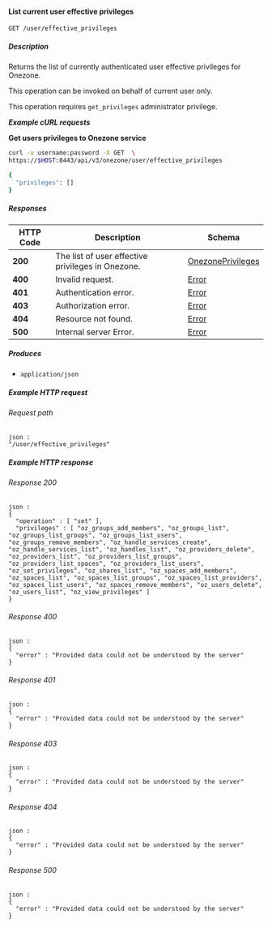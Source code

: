 
<a name="list_current_user_effective_privileges"></a>
#### List current user effective privileges
```
GET /user/effective_privileges
```


##### Description
Returns the list of currently authenticated user effective privileges for Onezone.

This operation can be invoked on behalf of current user only.

This operation requires `get_privileges` administrator privilege.


***Example cURL requests***

**Get users privileges to Onezone service**
```bash
curl -u username:password -X GET  \
https://$HOST:8443/api/v3/onezone/user/effective_privileges

{
  "privileges": []
}
```


##### Responses

|HTTP Code|Description|Schema|
|---|---|---|
|**200**|The list of user effective privileges in Onezone.|[OnezonePrivileges](../definitions/OnezonePrivileges.md#onezoneprivileges)|
|**400**|Invalid request.|[Error](../definitions/Error.md#error)|
|**401**|Authentication error.|[Error](../definitions/Error.md#error)|
|**403**|Authorization error.|[Error](../definitions/Error.md#error)|
|**404**|Resource not found.|[Error](../definitions/Error.md#error)|
|**500**|Internal server Error.|[Error](../definitions/Error.md#error)|


##### Produces

* `application/json`


##### Example HTTP request

###### Request path
```
json :
"/user/effective_privileges"
```


##### Example HTTP response

###### Response 200
```
json :
{
  "operation" : [ "set" ],
  "privileges" : [ "oz_groups_add_members", "oz_groups_list", "oz_groups_list_groups", "oz_groups_list_users", "oz_groups_remove_members", "oz_handle_services_create", "oz_handle_services_list", "oz_handles_list", "oz_providers_delete", "oz_providers_list", "oz_providers_list_groups", "oz_providers_list_spaces", "oz_providers_list_users", "oz_set_privileges", "oz_shares_list", "oz_spaces_add_members", "oz_spaces_list", "oz_spaces_list_groups", "oz_spaces_list_providers", "oz_spaces_list_users", "oz_spaces_remove_members", "oz_users_delete", "oz_users_list", "oz_view_privileges" ]
}
```


###### Response 400
```
json :
{
  "error" : "Provided data could not be understood by the server"
}
```


###### Response 401
```
json :
{
  "error" : "Provided data could not be understood by the server"
}
```


###### Response 403
```
json :
{
  "error" : "Provided data could not be understood by the server"
}
```


###### Response 404
```
json :
{
  "error" : "Provided data could not be understood by the server"
}
```


###### Response 500
```
json :
{
  "error" : "Provided data could not be understood by the server"
}
```



